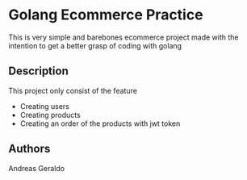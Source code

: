 # Golang Ecommerce Practice

This is very simple and barebones ecommerce project made with the intention to get a better grasp of coding with golang

## Description

This project only consist of the feature
- Creating users
- Creating products
- Creating an order of the products with jwt token

## Authors

Andreas Geraldo
